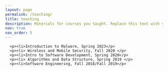 ```yaml
---
layout: page
permalink: /teaching/
title: teaching
description: Materials for courses you taught. Replace this text with your description.
nav: true
nav_order: 5
---
```



<!--- For now, this page is assumed to be a static description of your courses. You can convert it to a collection similar to `_projects/` so that you can have a dedicated page for each course.

Organize your courses by years, topics, or universities, however you like! --->

      <p><li>Introduction to Malware, Spring 2023</p>
      <p><li> Wireless and Mobile Security, Fall 2020 </p>
      <p><li>Intro to Software Development, Spring 2020</p>
      <p><li> Algorithms and Data Structure, Spring 2019 </p>
      <p><li>Software Engineering, Fall 2018/Fall 2019</p> 
